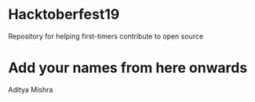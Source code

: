 # Hacktoberfest19
Repository for helping first-timers contribute to open source

# Add your names from here onwards

Aditya Mishra
